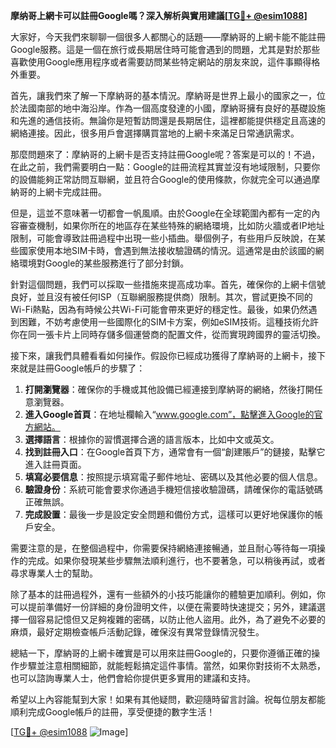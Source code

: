 **摩纳哥上網卡可以註冊Google嗎？深入解析與實用建議[[TG💪+ @esim1088](https://t.me/s/esim1088)]**

大家好，今天我們來聊聊一個很多人都關心的話題——摩納哥的上網卡能不能註冊Google服務。這是一個在旅行或長期居住時可能會遇到的問題，尤其是對於那些喜歡使用Google應用程序或者需要訪問某些特定網站的朋友來說，這件事顯得格外重要。

首先，讓我們來了解一下摩納哥的基本情況。摩納哥是世界上最小的國家之一，位於法國南部的地中海沿岸。作為一個高度發達的小國，摩納哥擁有良好的基礎設施和先進的通信技術。無論你是短暫訪問還是長期居住，這裡都能提供穩定且高速的網絡連接。因此，很多用戶會選擇購買當地的上網卡來滿足日常通訊需求。

那麼問題來了：摩納哥的上網卡是否支持註冊Google呢？答案是可以的！不過，在此之前，我們需要明白一點：Google的註冊流程其實並沒有地域限制，只要你的設備能夠正常訪問互聯網，並且符合Google的使用條款，你就完全可以通過摩納哥的上網卡完成註冊。

但是，這並不意味著一切都會一帆風順。由於Google在全球範圍內都有一定的內容審查機制，如果你所在的地區存在某些特殊的網絡環境，比如防火牆或者IP地址限制，可能會導致註冊過程中出現一些小插曲。舉個例子，有些用戶反映說，在某些國家使用本地SIM卡時，會遇到無法接收驗證碼的情況。這通常是由於該國的網絡環境對Google的某些服務進行了部分封鎖。

針對這個問題，我們可以採取一些措施來提高成功率。首先，確保你的上網卡信號良好，並且沒有被任何ISP（互聯網服務提供商）限制。其次，嘗試更換不同的Wi-Fi熱點，因為有時候公共Wi-Fi可能會帶來更好的穩定性。最後，如果仍然遇到困難，不妨考慮使用一些國際化的SIM卡方案，例如eSIM技術。這種技術允許你在同一張卡片上同時存儲多個運營商的配置文件，從而實現跨國界的靈活切換。

接下來，讓我們具體看看如何操作。假設你已經成功獲得了摩納哥的上網卡，接下來就是註冊Google帳戶的步驟了：

1. **打開瀏覽器**：確保你的手機或其他設備已經連接到摩納哥的網絡，然後打開任意瀏覽器。
2. **進入Google首頁**：在地址欄輸入“www.google.com”，點擊進入Google的官方網站。
3. **選擇語言**：根據你的習慣選擇合適的語言版本，比如中文或英文。
4. **找到註冊入口**：在Google首頁下方，通常會有一個“創建賬戶”的鏈接，點擊它進入註冊頁面。
5. **填寫必要信息**：按照提示填寫電子郵件地址、密碼以及其他必要的個人信息。
6. **驗證身份**：系統可能會要求你通過手機短信接收驗證碼，請確保你的電話號碼正確無誤。
7. **完成設置**：最後一步是設定安全問題和備份方式，這樣可以更好地保護你的帳戶安全。

需要注意的是，在整個過程中，你需要保持網絡連接暢通，並且耐心等待每一項操作的完成。如果你發現某些步驟無法順利進行，也不要著急，可以稍後再試，或者尋求專業人士的幫助。

除了基本的註冊過程外，還有一些額外的小技巧能讓你的體驗更加順利。例如，你可以提前準備好一份詳細的身份證明文件，以便在需要時快速提交；另外，建議選擇一個容易記憶但又足夠複雜的密碼，以防止他人盜用。此外，為了避免不必要的麻煩，最好定期檢查帳戶活動記錄，確保沒有異常登錄情況發生。

總結一下，摩納哥的上網卡確實是可以用來註冊Google的，只要你遵循正確的操作步驟並注意相關細節，就能輕鬆搞定這件事情。當然，如果你對技術不太熟悉，也可以諮詢專業人士，他們會給你提供更多實用的建議和支持。

希望以上內容能幫到大家！如果有其他疑問，歡迎隨時留言討論。祝每位朋友都能順利完成Google帳戶的註冊，享受便捷的數字生活！

[[TG💪+ @esim1088](https://t.me/s/esim1088) ![Image](https://i.postimg.cc/4NQfJmqS/Snipaste-2025-05-13-00-14-12.png)]